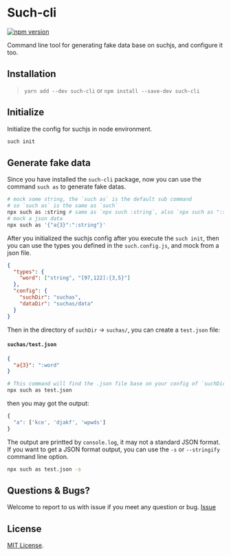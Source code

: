 # Such-cli
[![npm version](https://badge.fury.io/js/such-cli.svg)](https://badge.fury.io/js/such-cli)

Command line tool for generating fake data base on suchjs, and configure it too.
## Installation
> `yarn add --dev such-cli` or `npm install --save-dev such-cli` 

## Initialize

Initialize the config for suchjs in node environment.

```bash
such init
```

## Generate fake data

Since you have installed the `such-cli` package, now you can use the command `such as` to generate fake datas.

```bash
# mock some string, the `such as` is the default sub command
# so `such as` is the same as `such`
npx such as :string # same as `npx such :string`, also `npx such as ":string"`
# mock a json data
npx such as '{"a{3}":":string"}'
```

After you initialized the suchjs config after you execute the `such init`, then you can use the types you defined in the `such.config.js`, and mock from a json file.

```json
{
  "types": {
    "word": ["string", "[97,122]:{3,5}"]
  },
  "config": {
    "suchDir": "suchas",
    "dataDir": "suchas/data"
  }
}
```

Then in the directory of `suchDir` -> `suchas/`, you can create a `test.json` file:

#### `suchas/test.json`

```json
{
  "a{3}": ":word"
}
```

```bash
# This command will find the .json file base on your config of `suchDir`
npx such as test.json
```

then you may got the output:

```javascript
{
  "a": ['kce', 'djakf', 'wpwds']
}
```

The output are printted by `console.log`, it may not a standard JSON format. If you want to get a JSON format output, you can use the `-s` or `--stringify` command line option.

```bash
npx such as test.json -s
```



## Questions & Bugs?

Welcome to report to us with issue if you meet any question or bug. [Issue](https://github.com/suchjs/such-cli/issues)

## License

[MIT License](./LICENSE).